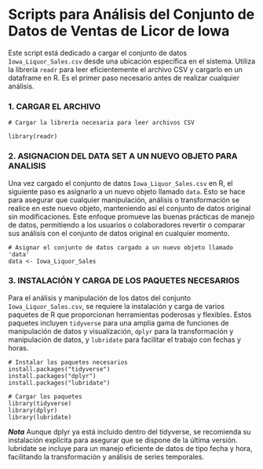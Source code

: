 # Scripts para Análisis del Conjunto de Datos de Ventas de Licor de Iowa

Este script está dedicado a cargar el conjunto de datos `Iowa_Liquor_Sales.csv` desde una ubicación específica en el sistema. Utiliza la librería `readr` para leer eficientemente el archivo CSV y cargarlo en un dataframe en R. Es el primer paso necesario antes de realizar cualquier análisis.

### 1. CARGAR EL ARCHIVO
```
# Cargar la librería necesaria para leer archivos CSV

library(readr)
```

### 2. ASIGNACION DEL DATA SET A UN NUEVO OBJETO PARA ANALISIS
Una vez cargado el conjunto de datos `Iowa_Liquor_Sales.csv` en R, el siguiente paso es asignarlo a un nuevo objeto llamado `data`. Esto se hace para asegurar que cualquier manipulación, análisis o transformación se realice en este nuevo objeto, manteniendo así el conjunto de datos original sin modificaciones. Este enfoque promueve las buenas prácticas de manejo de datos, permitiendo a los usuarios o colaboradores revertir o comparar sus análisis con el conjunto de datos original en cualquier momento.

```
# Asignar el conjunto de datos cargado a un nuevo objeto llamado 'data'
data <- Iowa_Liquor_Sales
```

### 3. INSTALACIÓN Y CARGA DE LOS PAQUETES NECESARIOS

Para el análisis y manipulación de los datos del conjunto `Iowa_Liquor_Sales.csv`, se requiere la instalación y carga de varios paquetes de R que proporcionan herramientas poderosas y flexibles. Estos paquetes incluyen `tidyverse` para una amplia gama de funciones de manipulación de datos y visualización, `dplyr` para la transformación y manipulación de datos, y `lubridate` para facilitar el trabajo con fechas y horas.

```
# Instalar los paquetes necesarios
install.packages("tidyverse")
install.packages("dplyr")
install.packages("lubridate")

# Cargar los paquetes
library(tidyverse)
library(dplyr)
library(lubridate)
```
***Nota***
Aunque dplyr ya está incluido dentro del tidyverse, se recomienda su instalación explícita para asegurar que se dispone de la última versión. lubridate se incluye para un manejo eficiente de datos de tipo fecha y hora, facilitando la transformación y análisis de series temporales.



